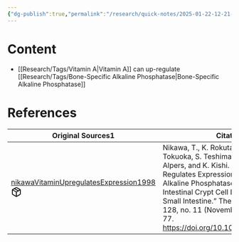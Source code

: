 ```yaml
---
{"dg-publish":true,"permalink":"/research/quick-notes/2025-01-22-12-21-51/","updated":"2025-01-28T19:50:06-05:00"}
---
```


# Content
- [[Research/Tags/Vitamin A\|Vitamin A]] can up-regulate [[Research/Tags/Bone-Specific Alkaline Phosphatase\|Bone-Specific Alkaline Phosphatase]]
# References
<div><table class="dataview table-view-table"><thead class="table-view-thead"><tr class="table-view-tr-header"><th class="table-view-th"><span>Original Sources</span><span class="dataview small-text">1</span></th><th class="table-view-th"><span>Citations</span></th></tr></thead><tbody class="table-view-tbody"><tr><td><span><a data-tooltip-position="top" aria-label="Research/Evidence Sources/nikawaVitaminUpregulatesExpression1998.md" data-href="Research/Evidence Sources/nikawaVitaminUpregulatesExpression1998.md" href="Research/Evidence Sources/nikawaVitaminUpregulatesExpression1998.md" class="internal-link" target="_blank" rel="noopener nofollow" fileclass-name="Research Links">nikawaVitaminUpregulatesExpression1998</a><a class="metadata-menu fileclass-icon"><svg xmlns="http://www.w3.org/2000/svg" width="24" height="24" viewBox="0 0 24 24" fill="none" stroke="currentColor" stroke-width="2" stroke-linecap="round" stroke-linejoin="round" class="svg-icon lucide-package"><path d="m7.5 4.27 9 5.15"></path><path d="M21 8a2 2 0 0 0-1-1.73l-7-4a2 2 0 0 0-2 0l-7 4A2 2 0 0 0 3 8v8a2 2 0 0 0 1 1.73l7 4a2 2 0 0 0 2 0l7-4A2 2 0 0 0 21 16Z"></path><path d="m3.3 7 8.7 5 8.7-5"></path><path d="M12 22V12"></path></svg></a></span></td><td><span>Nikawa, T., K. Rokutan, K. Nanba, K. Tokuoka, S. Teshima, M. J. Engle, D. H. Alpers, and K. Kishi. “Vitamin A Up-Regulates Expression of Bone-Type Alkaline Phosphatase in Rat Small Intestinal Crypt Cell Line and Fetal Rat Small Intestine.” The Journal of Nutrition 128, no. 11 (November 1998): 1869–77. <a rel="noopener nofollow" class="external-link" href="https://doi.org/10.1093/jn/128.11.1869" target="_blank">https://doi.org/10.1093/jn/128.11.1869</a>.</span></td></tr></tbody></table></div>

